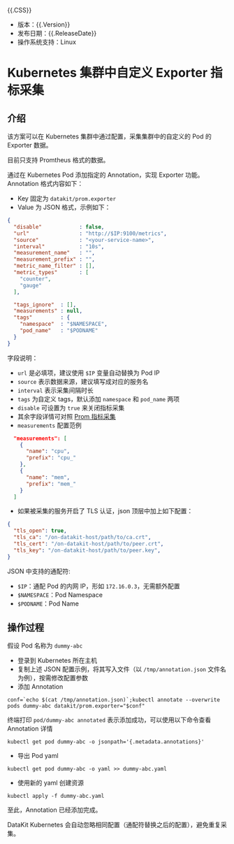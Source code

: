 {{.CSS}}

- 版本：{{.Version}}
- 发布日期：{{.ReleaseDate}}
- 操作系统支持：Linux

# Kubernetes 集群中自定义 Exporter 指标采集

## 介绍

该方案可以在 Kubernetes 集群中通过配置，采集集群中的自定义的 Pod 的 Exporter 数据。

目前只支持 Promtheus 格式的数据。

通过在 Kubernetes Pod 添加指定的 Annotation，实现 Exporter 功能。Annotation 格式内容如下：

- Key 固定为 `datakit/prom.exporter`
- Value 为 JSON 格式，示例如下：

```json
{
  "disable"            : false,
  "url"                : "http://$IP:9100/metrics",
  "source"             : "<your-service-name>",
  "interval"           : "10s",
  "measurement_name"   : "",
  "measurement_prefix" : "",
  "metric_name_filter" : [],
  "metric_types"       : [
    "counter",
    "gauge"
  ],

  "tags_ignore"  : [],
  "measurements" : null,
  "tags"         : {
    "namespace"  : "$NAMESPACE",
    "pod_name"   : "$PODNAME"
  }
}
```

字段说明：

- `url` 是必填项，建议使用 `$IP` 变量自动替换为 Pod IP
- `source` 表示数据来源，建议填写成对应的服务名
- `interval` 表示采集间隔时长
- `tags` 为自定义 tags，默认添加 `namespace` 和 `pod_name` 两项
- `disable` 可设置为 `true` 来关闭指标采集
- 其余字段详情可对照 [Prom 指标采集](prom)
- `measurements` 配置范例
```json
  "measurements": [
    {
      "name": "cpu",
      "prefix": "cpu_"
    },
    {
      "name": "mem",
      "prefix": "mem_"
    }
  ]
```

- 如果被采集的服务开启了 TLS 认证，json 顶层中加上如下配置：

```json
{
  "tls_open": true,
  "tls_ca": "/on-datakit-host/path/to/ca.crt",
  "tls_cert": "/on-datakit-host/path/to/peer.crt",
  "tls_key": "/on-datakit-host/path/to/peer.key",
}
```

JSON 中支持的通配符:

- `$IP`：通配 Pod 的内网 IP，形如 `172.16.0.3`，无需额外配置
- `$NAMESPACE`：Pod Namespace
- `$PODNAME`：Pod Name

## 操作过程

假设 Pod 名称为 `dummy-abc`

- 登录到 Kubernetes 所在主机
- 复制上述 JSON 配置示例，将其写入文件（以 `/tmp/annotation.json` 文件名为例），按需修改配置参数
- 添加 Annotation

```shell
conf=`echo $(cat /tmp/annotation.json)`;kubectl annotate --overwrite pods dummy-abc datakit/prom.exporter="$conf"
```
  终端打印 `pod/dummy-abc annotated` 表示添加成功，可以使用以下命令查看 Annotation 详情

```shell
kubectl get pod dummy-abc -o jsonpath='{.metadata.annotations}'
``` 
- 导出 Pod yaml

```shell
kubectl get pod dummy-abc -o yaml >> dummy-abc.yaml
``` 
- 使用新的 yaml 创建资源

```shell
kubectl apply -f dummy-abc.yaml
```

至此，Annotation 已经添加完成。

DataKit Kubernetes 会自动忽略相同配置（通配符替换之后的配置），避免重复采集。
